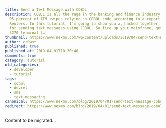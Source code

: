 ```yaml
---
title: Send a Text Message with COBOL
description: COBOL is all the rage in the banking and finance industry with over
  95 percent of ATM swipes relying on COBOL code according to a report by
  Reuters. In this tutorial, I’m going to show you a, hacked together, method
  for sending text messages using COBOL. So fire up your mainframe, get your
  3270 terminal […]
thumbnail: https://www.nexmo.com/wp-content/uploads/2019/04/send-text-message-cobol-feature.png
author: cr0wst
published: true
published_at: 2019-04-01T10:30:40
comments: true
category: tutorial
old_categories:
  - developer
  - tutorial
tags:
  - cobol
  - devrel
  - sms
  - text-messaging
canonical: https://www.nexmo.com/blog/2019/04/01/send-text-message-cobol-dr
redirect: https://www.nexmo.com/blog/2019/04/01/send-text-message-cobol-dr
---
```

Content to be migrated...